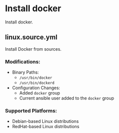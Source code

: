 # Install docker
Install docker.

## linux.source.yml
Install Docker from sources.

### Modifications:
- Binary Paths:
  - `/usr/bin/docker`
  - `/usr/bin/dockerd`
- Configuration Changes:
  - Added `docker` group
  - Current ansible user added to the `docker` group

### Supported Platforms:
- Debian-based Linux distributions
- RedHat-based Linux distributions